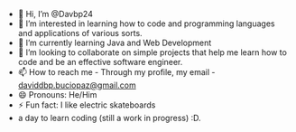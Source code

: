 - 👋 Hi, I’m @Davbp24
- 👀 I’m interested in learning how to code and programming languages and applications of various sorts.
- 🌱 I’m currently learning Java and Web Development
- 💞️ I’m looking to collaborate on simple projects that help me learn how to code and be an effective software engineer.
- 📫 How to reach me - Through my profile, my email - daviddbp.buciopaz@gmail.com
- 😄 Pronouns: He/Him
- ⚡ Fun fact: I like electric skateboards
- a day to learn coding (still a work in progress) :D.

<!---
Davbp24/Davbp24 is a ✨ special ✨ repository because its `README.md` (this file) appears on your GitHub profile.
You can click the Preview link to take a look at your changes.
--->
